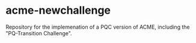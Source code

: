 # acme-newchallenge
Repository for the implemenation of a PQC version of ACME, including the "PQ-Transition Challenge".
